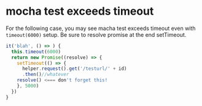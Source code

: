 # mocha test exceeds timeout

For the following case, you may see macha test exceeds timeout even with `timeout(6000)` setup.
Be sure to resolve promise at the end setTimeout.

```js
it('blah', () => ) {
  this.timeout(6000)
  return new Promise((resolve) => {
    setTimeout(() => {
      helper.request().get('/testurl/' + id)
      .then()//whatever
    resolve() <=== don't forget this!
    }, 5000)
  })
}
```
